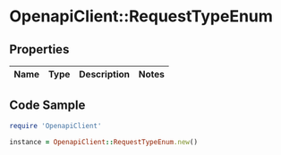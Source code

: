 # OpenapiClient::RequestTypeEnum

## Properties

Name | Type | Description | Notes
------------ | ------------- | ------------- | -------------

## Code Sample

```ruby
require 'OpenapiClient'

instance = OpenapiClient::RequestTypeEnum.new()
```


